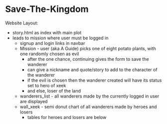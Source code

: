 # Save-The-Kingdom

Website Layout:
- story.html as index with main plot 
- leads to mission where user must be logged in
	- signup and login links in navbar
	- Mission - user (aka A Guide) picks one of eight potato plants, with one randomly chosen as evil
		- after the one chance, continuing gives the form to save the wanderer 
		- can give a nickname and quote/story to add to the character of the wanderer
		- if the evil is chosen then the wanderer created will have its status set to hero of xeek
		- and else, loser of the land
	- wanderers_list - all wanderers made by the currently logged in user are displayed
	- wall_xeek - semi donut chart of all wanderers made by heroes and losers
		- tables for heroes and losers are below
